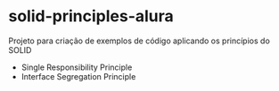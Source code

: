 # solid-principles-alura
Projeto para criação de exemplos de código aplicando os princípios do SOLID

- Single Responsibility Principle
- Interface Segregation Principle
